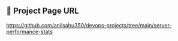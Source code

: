 ## 🔗 Project Page URL

https://github.com/anilsahu350/devops-projects/tree/main/server-performance-stats

